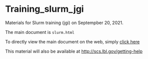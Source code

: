 # Training_slurm_jgi 

Materials for Slurm training (jgi) on Septempber 20, 2021.

The main document is `slurm.html` 

To directly view the main document on the web, simply [click here](https://github.com/lbnl-science-it/Training_slurm_jgi/slurm.md)

This material will also be available at http://scs.lbl.gov/getting-help

